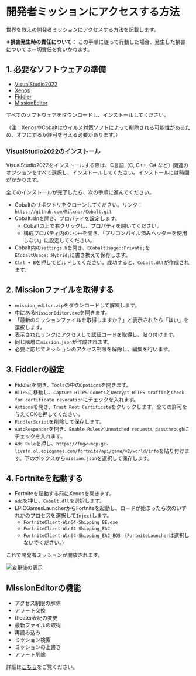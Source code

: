 # 開発者ミッションにアクセスする方法

世界を救えの開発者ミッションにアクセスする方法を記載します。

**※損害発生時の責任について：**
この手順に従って行動した場合、発生した損害については一切責任を負いかねます。

## 1. 必要なソフトウェアの準備

- [VisualStudio2022](https://visualstudio.microsoft.com/ja/vs/)
- [Xenos](https://github.com/DarthTon/Xenos/releases/tag/2.3.2)
- [Fiddler](https://www.telerik.com/download/fiddler)
- [MissionEditor](https://github.com/LemonCCjp/Savetheworld-MissionEditor)

すべてのソフトウェアをダウンロードし、インストールしてください。

（注：XenosやCobaltはウイルス対策ソフトによって削除される可能性があるため、オフにするか許可を与える必要があります。）

### VisualStudio2022のインストール
VisualStudio2022をインストールする際は、C言語（C, C++, C# など）関連のオプションをすべて選択し、インストールしてください。インストールには時間がかかります。

全てのインストールが完了したら、次の手順に進んでください。

- Cobaltのリポジトリをクローンしてください。リンク：`https://github.com/Milxnor/Cobalt.git`
- Cobalt.slnを開き、プロパティを設定します。
  - Cobaltの上で右クリックし、プロパティを開いてください。
  - 構成プロパティ内の`C/C++`を開き、「プリコンパイル済みヘッダーを使用しない」に設定してください。
- Cobalt内の`settings.h`を開き、`ECobaltUsage::Private;`を`ECobaltUsage::Hybrid;`に書き換えて保存します。
- `Ctrl + B`を押してビルドしてください。成功すると、`Cobalt.dll`が作成されます。

## 2. Missionファイルを取得する

- `ｍission_editor.zip`をダウンロードして解凍します。
- 中にある`MissionEditor.exe`を開きます。
- 「最新のミッションファイルを取得しますか？」と表示されたら「はい」を選択します。
- 表示されたリンクにアクセスして認証コードを取得し、貼り付けます。
- 同じ階層に`mission.json`が作成されます。
- 必要に応じてミッションのアクセス制限を解除し、編集を行います。

## 3. Fiddlerの設定

- Fiddlerを開き、`Tools`の中の`Opotions`を開きます。
- `HTTPS`に移動し、`Capture HTTPS Conets`と`Decrypt HTTPS traffic`と`Check for certificate revocation`にチェックを入れます。
- `Actions`を開き、`Trust Root Certificate`をクリックします。全ての許可を与えてOKを押してください。
- `FiddlerScript`を削除して保存します。
- `AutoResponder`を開き、`Enable Rules`と`Unmatched requests passthrough`にチェックを入れます。
- `Add Rule`を押し、`https://fngw-mcp-gc-livefn.ol.epicgames.com/fortnite/api/game/v2/world/info`を貼り付けます。下のボックスから`mission.json`を選択して保存します。

## 4. Fortniteを起動する

- Fortniteを起動する前にXenosを開きます。
- `add`を押し、`Cobalt.dll`を選択します。
- EPICGamesLauncherからFortniteを起動し、ロードが始まったら次のいずれかのプロセスを選択して`Inject`します。
  - `FortniteClient-Win64-Shipping_BE.exe`
  - `FortniteClient-Win64-Shipping_EAC`
  - `FortniteClient-Win64-Shipping_EAC_EOS`
（`FortniteLauncher`は選択しないでください。）

これで開発者ミッションが開放されます。

![変更後の表示](https://pbs.twimg.com/media/GF-CeBna0AAn1yA?format=jpg&name=large)

## MissionEditorの機能

- アクセス制限の解除
- アラート交換
- theater表記の変更
- 最新ファイルの取得
- 再読み込み
- ミッション検索
- ミッションの上書き
- アラート削除

詳細は[こちら](https://github.com/LemonCCjp/Savetheworld-MissionEditor)をご覧ください。

